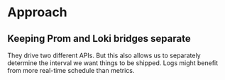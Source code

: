 # Approach

## Keeping Prom and Loki bridges separate

They drive two different APIs. But this also allows us to separately determine the interval we want things to be shipped. Logs might benefit from more real-time schedule than metrics.

